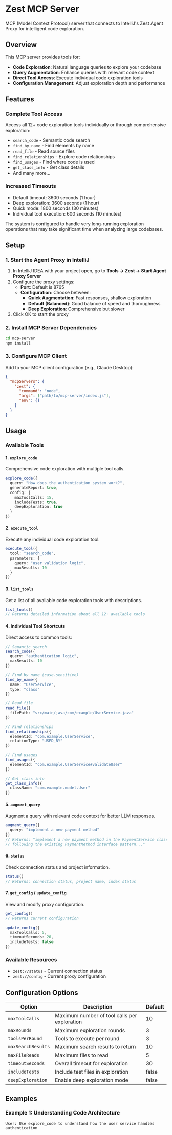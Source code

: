 # Zest MCP Server

MCP (Model Context Protocol) server that connects to IntelliJ's Zest Agent Proxy for intelligent code exploration.

## Overview

This MCP server provides tools for:
- **Code Exploration**: Natural language queries to explore your codebase
- **Query Augmentation**: Enhance queries with relevant code context
- **Direct Tool Access**: Execute individual code exploration tools
- **Configuration Management**: Adjust exploration depth and performance

## Features

### Complete Tool Access
Access all 12+ code exploration tools individually or through comprehensive exploration:
- `search_code` - Semantic code search
- `find_by_name` - Find elements by name
- `read_file` - Read source files
- `find_relationships` - Explore code relationships
- `find_usages` - Find where code is used
- `get_class_info` - Get class details
- And many more...

### Increased Timeouts
- Default timeout: 3600 seconds (1 hour)
- Deep exploration: 3600 seconds (1 hour)
- Quick mode: 1800 seconds (30 minutes)
- Individual tool execution: 600 seconds (10 minutes)

The system is configured to handle very long-running exploration operations that may take significant time when analyzing large codebases.

## Setup

### 1. Start the Agent Proxy in IntelliJ

1. In IntelliJ IDEA with your project open, go to **Tools → Zest → Start Agent Proxy Server**
2. Configure the proxy settings:
   - **Port**: Default is 8765
   - **Configuration**: Choose between:
     - **Quick Augmentation**: Fast responses, shallow exploration
     - **Default (Balanced)**: Good balance of speed and thoroughness
     - **Deep Exploration**: Comprehensive but slower
3. Click OK to start the proxy

### 2. Install MCP Server Dependencies

```bash
cd mcp-server
npm install
```

### 3. Configure MCP Client

Add to your MCP client configuration (e.g., Claude Desktop):

```json
{
  "mcpServers": {
    "zest": {
      "command": "node",
      "args": ["path/to/mcp-server/index.js"],
      "env": {}
    }
  }
}
```

## Usage

### Available Tools

#### 1. `explore_code`
Comprehensive code exploration with multiple tool calls.

```typescript
explore_code({
  query: "How does the authentication system work?",
  generateReport: true,
  config: {
    maxToolCalls: 15,
    includeTests: true,
    deepExploration: true
  }
})
```

#### 2. `execute_tool`
Execute any individual code exploration tool.

```typescript
execute_tool({
  tool: "search_code",
  parameters: {
    query: "user validation logic",
    maxResults: 10
  }
})
```

#### 3. `list_tools`
Get a list of all available code exploration tools with descriptions.

```typescript
list_tools()
// Returns detailed information about all 12+ available tools
```

#### 4. Individual Tool Shortcuts
Direct access to common tools:

```typescript
// Semantic search
search_code({
  query: "authentication logic",
  maxResults: 10
})

// Find by name (case-sensitive)
find_by_name({
  name: "UserService",
  type: "class"
})

// Read file
read_file({
  filePath: "src/main/java/com/example/UserService.java"
})

// Find relationships
find_relationships({
  elementId: "com.example.UserService",
  relationType: "USED_BY"
})

// Find usages
find_usages({
  elementId: "com.example.UserService#validateUser"
})

// Get class info
get_class_info({
  className: "com.example.model.User"
})
```

#### 5. `augment_query`
Augment a query with relevant code context for better LLM responses.

```typescript
augment_query({
  query: "implement a new payment method"
})
// Returns: "implement a new payment method in the PaymentService class 
// following the existing PaymentMethod interface pattern..."
```

#### 6. `status`
Check connection status and project information.

```typescript
status()
// Returns: connection status, project name, index status
```

#### 7. `get_config` / `update_config`
View and modify proxy configuration.

```typescript
get_config()
// Returns current configuration

update_config({
  maxToolCalls: 5,
  timeoutSeconds: 20,
  includeTests: false
})
```

### Available Resources

- `zest://status` - Current connection status
- `zest://config` - Current proxy configuration

## Configuration Options

| Option | Description | Default |
|--------|-------------|---------|
| `maxToolCalls` | Maximum number of tool calls per exploration | 10 |
| `maxRounds` | Maximum exploration rounds | 3 |
| `toolsPerRound` | Tools to execute per round | 3 |
| `maxSearchResults` | Maximum search results to return | 10 |
| `maxFileReads` | Maximum files to read | 5 |
| `timeoutSeconds` | Overall timeout for exploration | 30 |
| `includeTests` | Include test files in exploration | false |
| `deepExploration` | Enable deep exploration mode | false |

## Examples

### Example 1: Understanding Code Architecture
```
User: Use explore_code to understand how the user service handles authentication
